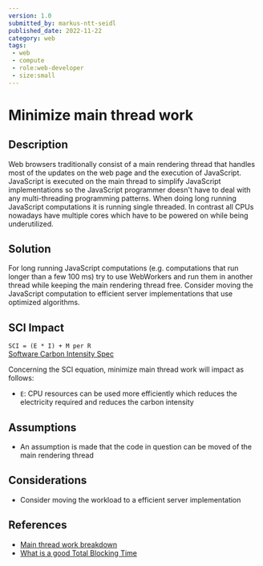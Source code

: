 ```yaml
---
version: 1.0
submitted_by: markus-ntt-seidl
published_date: 2022-11-22
category: web
tags: 
 - web
 - compute
 - role:web-developer
 - size:small
---
```


# Minimize main thread work

## Description

Web browsers traditionally consist of a main rendering thread that handles most of the updates on the web page and the execution of JavaScript. JavaScript is executed on the main thread to simplify JavaScript implementations so the JavaScript programmer doesn't have to deal with any multi-threading programming patterns.
When doing long running JavaScript computations it is running single threaded. In contrast all CPUs nowadays have multiple cores which have to be powered on while being underutilized.

## Solution

For long running JavaScript computations (e.g. computations that run longer than a few 100 ms) try to use WebWorkers and run them in another thread while keeping the main rendering thread free. Consider moving the JavaScript computation to efficient server implementations that use optimized algorithms.

## SCI Impact

`SCI = (E * I) + M per R`  
[Software Carbon Intensity Spec](https://grnsft.org/sci)

Concerning the SCI equation, minimize main thread work will impact as follows:

- `E`: CPU resources can be used more efficiently which reduces the electricity required and reduces the carbon intensity

## Assumptions

- An assumption is made that the code in question can be moved of the main rendering thread

## Considerations

- Consider moving the workload to a efficient server implementation

## References

- [Main thread work breakdown](https://web.dev/mainthread-work-breakdown/)
- [What is a good Total Blocking Time](https://www.debugbear.com/docs/metrics/total-blocking-time#whats-a-good-total-blocking-time)
